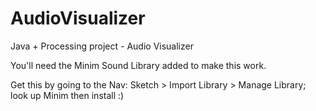 # AudioVisualizer
Java + Processing project - Audio Visualizer

You'll need the Minim Sound Library added to make this work.

Get this by going to the Nav: Sketch > Import Library > Manage Library; look up Minim then install :) 
